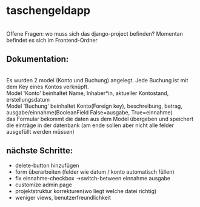 # taschengeldapp
<br />Offene Fragen: wo muss sich das django-project befinden? Momentan befindet es sich im Frontend-Ordner

## Dokumentation: 
<br />Es wurden 2 model (Konto und Buchung) angelegt. Jede Buchung ist mit dem Key eines Kontos verknüpft.
<br />Model 'Konto' beinhaltet Name, Inhaber*in, aktueller Kontostand, erstellungsdatum
<br />Model 'Buchung' beinhaltet Konto(Foreign key), beschreibung, betrag, ausgabe/einnahme(BooleanField False=ausgabe, True=einnahme)
<br />das Formular bekommt die daten aus dem Model übergeben und speichert die einträge in der datenbank (am ende sollen aber nicht alle felder ausgefüllt werden müssen)

## nächste Schritte:
- delete-button hinzufügen
- form überarbeiten (felder wie datum / konto automatisch füllen)
- fix einnahme-checkbox ->switch-between einnahme ausgabe
- customize admin page
- projektstruktur korrekturen(wo liegt welche datei richtig)
- weniger views, benutzerfreundlichkeit


